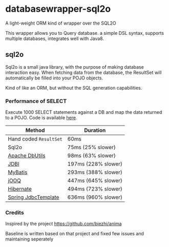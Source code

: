 # databasewrapper-sql2o
A light-weight ORM kind of wrapper over the SQL2O

This wrapper allows you to Query database. a simple DSL syntax,
 supports multiple databases, integrates well with Java8.
 

## sql2o 
Sql2o is a small java library, with the purpose of making database interaction easy.
When fetching data from the database, the ResultSet will automatically be filled 
into your POJO objects. 

Kind of like an ORM, but without the SQL generation capabilities.

### Performance of SELECT

Execute 1000 SELECT statements against a DB and map the data returned to a POJO.
Code is available [here](https://github.com/aaberg/sql2o/blob/master/core/src/test/java/org/sql2o/performance/PojoPerformanceTest.java).

Method                                                              | Duration               |
------------------------------------------------------------------- | ---------------------- |
Hand coded <code>ResultSet</code>                                   | 60ms                   |
Sql2o                                                               | 75ms (25% slower)      |
[Apache DbUtils](http://commons.apache.org/proper/commons-dbutils/) | 98ms (63% slower)      |
[JDBI](http://jdbi.org/)                                            | 197ms (228% slower)    |
[MyBatis](http://mybatis.github.io/mybatis-3/)                      | 293ms (388% slower)    |
[jOOQ](http://www.jooq.org)                                         | 447ms (645% slower)    |
[Hibernate](http://hibernate.org/)                                  | 494ms (723% slower)    |
[Spring JdbcTemplate](http://docs.spring.io/spring/docs/current/spring-framework-reference/html/jdbc.html) | 636ms (960% slower) |


### Credits 
Inspired by the project https://github.com/biezhi/anima

Baseline is written based on that project and fixed few issues and maintaining seperately
